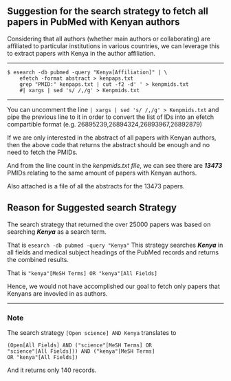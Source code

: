 ## Suggestion for the search strategy to fetch all papers in PubMed with Kenyan authors 
Considering that all authors (whether main authors or collaborating) are affiliated to
particular institutions in various countries, we can leverage this to extract papers
with Kenya in the author affiliation.

----

```
$ esearch -db pubmed -query "Kenya[Affiliation]" | \
	efetch -format abstract > kenpaps.txt
	grep "PMID:" kenpaps.txt | cut -f2 -d' ' > kenpmids.txt
	#| xargs | sed 's/ /,/g' > Kenpmids.txt
```
---
You can uncomment the line ```| xargs | sed 's/ /,/g' > Kenpmids.txt``` and pipe the previous 
line to it in order to convert the list of IDs into an efetch compartible format 
(e.g. 26895239,26894324,26893967,26892879)

If we are only interested in the abstract of all papers with Kenyan authors, then the above
code that returns the abstract should be enough and no need to fetch the PMIDs.

And from the line count in the _kenpmids.txt file_, we can see there are ***13473*** PMIDs 
relating to the same amount of papers with Kenyan authors.

Also attached is a file of all the abstracts for the 13473 papers.

## Reason for Suggested search Strategy
The search strategy that returned the over 25000 papers was based on searching ***Kenya*** as 
a search term.

That is 
 ```esearch -db pubmed -query "Kenya"```
This strategy searches ***Kenya*** in all fields and medical subject headings of the PubMed 
records and returns the combined results.

That is
 ```"kenya"[MeSH Terms] OR "kenya"[All Fields]```

Hence, we would not have accomplished our goal to fetch only papers that Kenyans are 
invovled in as authors.

---
### Note 
The search strategy ```[Open science] AND Kenya``` translates to 

```
(Open[All Fields] AND ("science"[MeSH Terms] OR 
"science"[All Fields])) AND ("kenya"[MeSH Terms] 
OR "kenya"[All Fields])
```

And it returns only 140 records.
